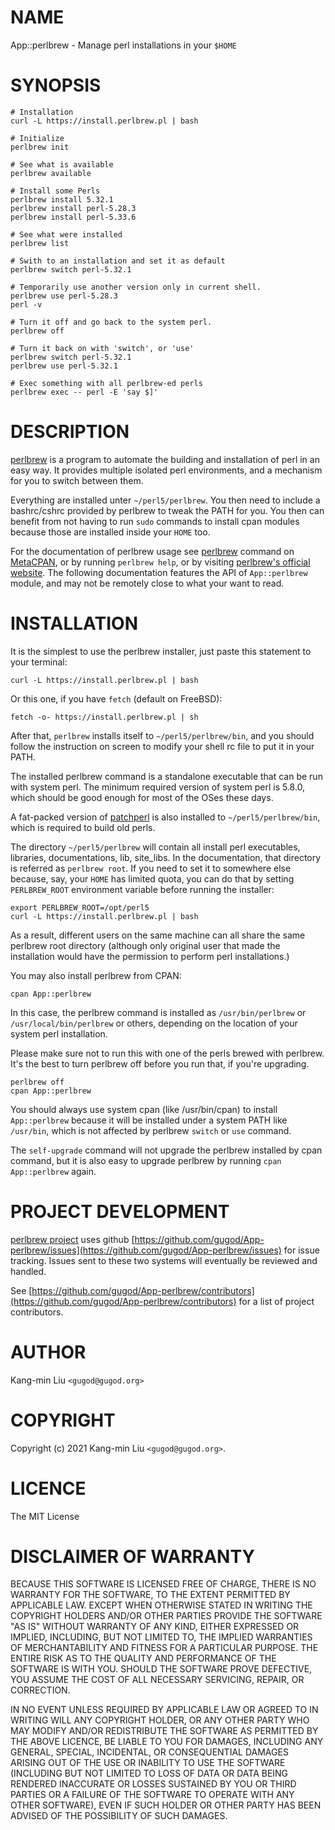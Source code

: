 # NAME

App::perlbrew - Manage perl installations in your `$HOME`

# SYNOPSIS

    # Installation
    curl -L https://install.perlbrew.pl | bash

    # Initialize
    perlbrew init

    # See what is available
    perlbrew available

    # Install some Perls
    perlbrew install 5.32.1
    perlbrew install perl-5.28.3
    perlbrew install perl-5.33.6

    # See what were installed
    perlbrew list

    # Swith to an installation and set it as default
    perlbrew switch perl-5.32.1

    # Temporarily use another version only in current shell.
    perlbrew use perl-5.28.3
    perl -v

    # Turn it off and go back to the system perl.
    perlbrew off

    # Turn it back on with 'switch', or 'use'
    perlbrew switch perl-5.32.1
    perlbrew use perl-5.32.1

    # Exec something with all perlbrew-ed perls
    perlbrew exec -- perl -E 'say $]'

# DESCRIPTION

[perlbrew](https://metacpan.org/pod/perlbrew) is a program to automate the building and installation of perl in an
easy way. It provides multiple isolated perl environments, and a mechanism
for you to switch between them.

Everything are installed unter `~/perl5/perlbrew`. You then need to include a
bashrc/cshrc provided by perlbrew to tweak the PATH for you. You then can
benefit from not having to run `sudo` commands to install
cpan modules because those are installed inside your `HOME` too.

For the documentation of perlbrew usage see [perlbrew](https://metacpan.org/pod/perlbrew) command
on [MetaCPAN](https://metacpan.org/), or by running `perlbrew help`,
or by visiting [perlbrew's official website](https://perlbrew.pl/). The following documentation
features the API of `App::perlbrew` module, and may not be remotely
close to what your want to read.

# INSTALLATION

It is the simplest to use the perlbrew installer, just paste this statement to
your terminal:

    curl -L https://install.perlbrew.pl | bash

Or this one, if you have `fetch` (default on FreeBSD):

    fetch -o- https://install.perlbrew.pl | sh

After that, `perlbrew` installs itself to `~/perl5/perlbrew/bin`, and you
should follow the instruction on screen to modify your shell rc file to put it
in your PATH.

The installed perlbrew command is a standalone executable that can be run with
system perl. The minimum required version of system perl is 5.8.0, which should
be good enough for most of the OSes these days.

A fat-packed version of [patchperl](https://metacpan.org/pod/patchperl) is also installed to
`~/perl5/perlbrew/bin`, which is required to build old perls.

The directory `~/perl5/perlbrew` will contain all install perl executables,
libraries, documentations, lib, site\_libs. In the documentation, that directory
is referred as `perlbrew root`. If you need to set it to somewhere else because,
say, your `HOME` has limited quota, you can do that by setting `PERLBREW_ROOT`
environment variable before running the installer:

    export PERLBREW_ROOT=/opt/perl5
    curl -L https://install.perlbrew.pl | bash

As a result, different users on the same machine can all share the same perlbrew
root directory (although only original user that made the installation would
have the permission to perform perl installations.)

You may also install perlbrew from CPAN:

    cpan App::perlbrew

In this case, the perlbrew command is installed as `/usr/bin/perlbrew` or
`/usr/local/bin/perlbrew` or others, depending on the location of your system
perl installation.

Please make sure not to run this with one of the perls brewed with
perlbrew. It's the best to turn perlbrew off before you run that, if you're
upgrading.

    perlbrew off
    cpan App::perlbrew

You should always use system cpan (like /usr/bin/cpan) to install
`App::perlbrew` because it will be installed under a system PATH like
`/usr/bin`, which is not affected by perlbrew `switch` or `use` command.

The `self-upgrade` command will not upgrade the perlbrew installed by cpan
command, but it is also easy to upgrade perlbrew by running `cpan App::perlbrew`
again.

# PROJECT DEVELOPMENT

[perlbrew project](https://perlbrew.pl/) uses github
[https://github.com/gugod/App-perlbrew/issues](https://github.com/gugod/App-perlbrew/issues) for issue
tracking. Issues sent to these two systems will eventually be reviewed
and handled.

See [https://github.com/gugod/App-perlbrew/contributors](https://github.com/gugod/App-perlbrew/contributors) for a list
of project contributors.

# AUTHOR

Kang-min Liu  `<gugod@gugod.org>`

# COPYRIGHT

Copyright (c) 2021 Kang-min Liu `<gugod@gugod.org>`.

# LICENCE

The MIT License

# DISCLAIMER OF WARRANTY

BECAUSE THIS SOFTWARE IS LICENSED FREE OF CHARGE, THERE IS NO WARRANTY
FOR THE SOFTWARE, TO THE EXTENT PERMITTED BY APPLICABLE LAW. EXCEPT WHEN
OTHERWISE STATED IN WRITING THE COPYRIGHT HOLDERS AND/OR OTHER PARTIES
PROVIDE THE SOFTWARE "AS IS" WITHOUT WARRANTY OF ANY KIND, EITHER
EXPRESSED OR IMPLIED, INCLUDING, BUT NOT LIMITED TO, THE IMPLIED
WARRANTIES OF MERCHANTABILITY AND FITNESS FOR A PARTICULAR PURPOSE. THE
ENTIRE RISK AS TO THE QUALITY AND PERFORMANCE OF THE SOFTWARE IS WITH
YOU. SHOULD THE SOFTWARE PROVE DEFECTIVE, YOU ASSUME THE COST OF ALL
NECESSARY SERVICING, REPAIR, OR CORRECTION.

IN NO EVENT UNLESS REQUIRED BY APPLICABLE LAW OR AGREED TO IN WRITING
WILL ANY COPYRIGHT HOLDER, OR ANY OTHER PARTY WHO MAY MODIFY AND/OR
REDISTRIBUTE THE SOFTWARE AS PERMITTED BY THE ABOVE LICENCE, BE
LIABLE TO YOU FOR DAMAGES, INCLUDING ANY GENERAL, SPECIAL, INCIDENTAL,
OR CONSEQUENTIAL DAMAGES ARISING OUT OF THE USE OR INABILITY TO USE
THE SOFTWARE (INCLUDING BUT NOT LIMITED TO LOSS OF DATA OR DATA BEING
RENDERED INACCURATE OR LOSSES SUSTAINED BY YOU OR THIRD PARTIES OR A
FAILURE OF THE SOFTWARE TO OPERATE WITH ANY OTHER SOFTWARE), EVEN IF
SUCH HOLDER OR OTHER PARTY HAS BEEN ADVISED OF THE POSSIBILITY OF
SUCH DAMAGES.
